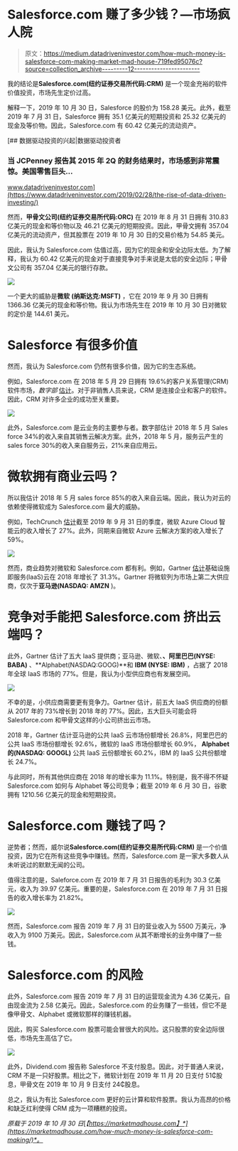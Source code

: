 # Salesforce.com 赚了多少钱？—市场疯人院

> 原文：<https://medium.datadriveninvestor.com/how-much-money-is-salesforce-com-making-market-mad-house-719fed95076c?source=collection_archive---------12----------------------->

我的结论是**Salesforce.com(纽约证券交易所代码:CRM)** 是一个现金充裕的软件价值投资，市场先生定价过高。

解释一下，2019 年 10 月 30 日，Salesforce 的股价为 158.28 美元。此外，截至 2019 年 7 月 31 日，Salesforce 拥有 35.1 亿美元的短期投资和 25.32 亿美元的现金及等价物。因此，Salesforce.com 有 60.42 亿美元的流动资产。

[](https://www.datadriveninvestor.com/2019/02/28/the-rise-of-data-driven-investing/) [## 数据驱动投资的兴起|数据驱动投资者

### 当 JCPenney 报告其 2015 年 2Q 的财务结果时，市场感到非常震惊。美国零售巨头…

www.datadriveninvestor.com](https://www.datadriveninvestor.com/2019/02/28/the-rise-of-data-driven-investing/) 

然而，**甲骨文公司(纽约证券交易所代码:ORC)** 在 2019 年 8 月 31 日拥有 310.83 亿美元的现金和等价物以及 46.21 亿美元的短期投资。因此，甲骨文拥有 357.04 亿美元的流动资产，但其股票在 2019 年 10 月 30 日的交易价格为 54.85 美元。

因此，我认为 Salesforce.com 估值过高，因为它的现金和安全边际太低。为了解释，我认为 60.42 亿美元的现金对于直接竞争对手来说是太低的安全边际；甲骨文公司有 357.04 亿美元的银行存款。

![](img/6398be56207c72518df2db86b624cf20.png)

一个更大的威胁是**微软** **(纳斯达克:MSFT)** ，它在 2019 年 9 月 30 日拥有 1366.36 亿美元的现金和等价物。我认为市场先生在 2019 年 10 月 30 日对微软的定价是 144.61 美元。

# Salesforce 有很多价值

然而，我认为 Salesforce.com 仍然有很多价值，因为它的生态系统。

例如，Salesforce.com 在 2018 年 5 月 29 日拥有 19.6%的客户关系管理(CRM)软件市场，*数字部* [估计](https://expandedramblings.com/index.php/salesforce-statistics/)。对于非销售人员来说，CRM 是连接企业和客户的软件。因此，CRM 对许多企业的成功至关重要。

![](img/8b684a0a68a92f8fc6f8561a64f977a3.png)

此外，Salesforce.com 是云业务的主要参与者。数字部估计 2018 年 5 月 Sales force 34%的收入来自其销售云解决方案。此外，2018 年 5 月，服务云产生的 sales force 30%的收入来自服务云，21%来自应用云。

# 微软拥有商业云吗？

所以我估计 2018 年 5 月 sales force 85%的收入来自云端。因此，我认为对云的依赖使得微软成为 Salesforce.com 最大的威胁。

例如，TechCrunch [估计](https://techcrunch.com/2019/10/23/microsoft-reports-a-strong-fiscal-first-quarter-but-azures-growth-rate-continues-to-decline/)截至 2019 年 9 月 31 日的季度，微软 Azure Cloud 智能云的收入增长了 27%。此外，同期来自微软 Azure 云解决方案的收入增长了 59%。

![](img/1cda9a8c89c69fba7ce5586778fcdc87.png)

然而，商业趋势对微软和 Salesforce.com 都有利。例如，Gartner [估计](https://www.gartner.com/en/newsroom/press-releases/2019-07-29-gartner-says-worldwide-iaas-public-cloud-services-market-grew-31point3-percent-in-2018)基础设施即服务(IaaS)云在 2018 年增长了 31.3%。Gartner 将微软列为市场上第二大供应商，仅次于**亚马逊(NASDAQ: AMZN** )。

# 竞争对手能把 Salesforce.com 挤出云端吗？

此外，Gartner 估计了五大 IaaS 提供商；亚马逊、微软、**、阿里巴巴(NYSE: BABA)** 、**Alphabet(NASDAQ:GOOG)**和 **IBM (NYSE: IBM)** ，占据了 2018 年全球 IaaS 市场的 77%。但是，我认为小型供应商也有发展空间。

![](img/0bb7d5cc76a98b59d2e4b5ea81e6c42d.png)

不幸的是，小供应商需要更有竞争力。Gartner 估计，前五大 IaaS 供应商的份额从 2017 年的 73%增长到 2018 年的 77%。因此，五大巨头可能会将 Salesforce.com 和甲骨文这样的小公司挤出云市场。

2018 年，Gartner 估计亚马逊的公共 IaaS 云市场份额增长 26.8%，阿里巴巴的公共 IaaS 市场份额增长 92.6%，微软的 IaaS 市场份额增长 60.9%， **Alphabet 的(NASDAQ: GOOGL)** 公共 IaaS 云份额增长 60.2%，IBM 的 IaaS 公共份额增长 24.7%。

与此同时，所有其他供应商在 2018 年的增长率为 11.1%。特别是，我不得不怀疑 Salesforce.com 如何与 Alphabet 等公司竞争；截至 2019 年 6 月 30 日，谷歌拥有 1210.56 亿美元的现金和短期投资。

# Salesforce.com 赚钱了吗？

逆势者；然而，威尔说**Salesforce.com(纽约证券交易所代码:CRM)** 是一个价值投资，因为它在所有这些竞争中赚钱。然而，Salesforce.com 是一家大多数人从未听说过的默默无闻的公司。

值得注意的是，Saleforce.com 在 2019 年 7 月 31 日报告的毛利为 30.3 亿美元，收入为 39.97 亿美元。重要的是，Salesforce.com 在 2019 年 7 月 31 日报告的收入增长率为 21.82%。

![](img/2419cd80e55ca21cd7e4f2c78f2079b9.png)

然而，Salesforce.com 报告 2019 年 7 月 31 日的营业收入为 5500 万美元，净收入为 9100 万美元。因此，Salesforce.com 从其不断增长的业务中赚了一些钱。

# Salesforce.com 的风险

此外，Salesforce.com 报告 2019 年 7 月 31 日的运营现金流为 4.36 亿美元，自由现金流为 2.58 亿美元。因此，Salesforce.com 的业务赚了一些钱，但它不是像甲骨文、Alphabet 或微软那样的赚钱机器。

因此，购买 Salesforce.com 股票可能会冒很大的风险。这只股票的安全边际很低，市场先生高估了它。

![](img/12679c9a1b50e3908e6376b1f51ce81a.png)

此外，Dividend.com 报告称 Salesforce 不支付股息。因此，对于普通人来说，CRM 不是一只好股票。相比之下，微软计划在 2019 年 11 月 20 日支付 51₵股息，甲骨文在 2019 年 10 月 9 日支付 24₵股息。

总之，我认为有比 Salesforce.com 更好的云计算和软件股票。我认为高昂的价格和缺乏红利使得 CRM 成为一项糟糕的投资。

*原载于 2019 年 10 月 30 日*[*【https://marketmadhouse.com】*](https://marketmadhouse.com/how-much-money-is-salesforce-com-making/)*。*
